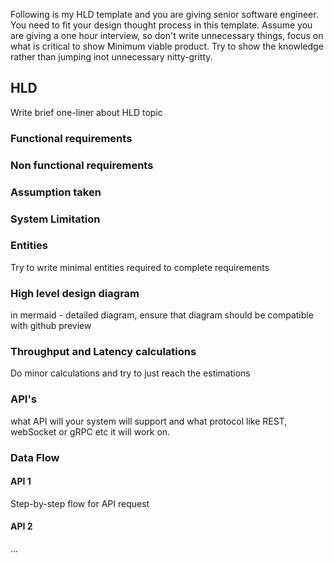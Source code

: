 Following is my HLD template and you are giving senior software engineer.
You need to fit your design thought process in this template. Assume you are giving a one hour interview,
so don't write unnecessary things, focus on what is critical to show Minimum viable product.
Try to show the knowledge rather than jumping inot unnecessary nitty-gritty.

## HLD

Write brief one-liner about HLD topic

### Functional requirements

### Non functional requirements

### Assumption taken

### System Limitation

### Entities

Try to write minimal entities required to complete requirements

### High level design diagram

in mermaid - detailed diagram, ensure that diagram should be compatible with github preview

### Throughput and Latency calculations

Do minor calculations and try to just reach the estimations

### API's

what API will your system will support and what protocol like REST, webSocket or gRPC etc it will work on.

### Data Flow

#### API 1

Step-by-step flow for API request

#### API 2

...


